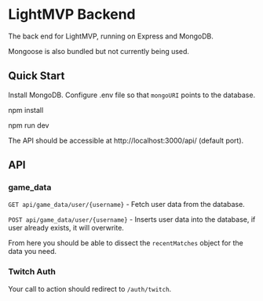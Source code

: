 # LightMVP Backend
The back end for LightMVP, running on Express and MongoDB.

Mongoose is also bundled but not currently being used.

## Quick Start
Install MongoDB. 
Configure .env file so that `mongoURI` points to the database.

npm install

npm run dev

The API should be accessible at http://localhost:3000/api/ (default port).

## API
### game_data
`GET api/game_data/user/{username}` - Fetch user data from the database.


`POST api/game_data/user/{username}` - Inserts user data into the database, if user already exists, it will overwrite.

From here you should be able to dissect the `recentMatches` object for the data you need.

### Twitch Auth
Your call to action should redirect to `/auth/twitch`.

